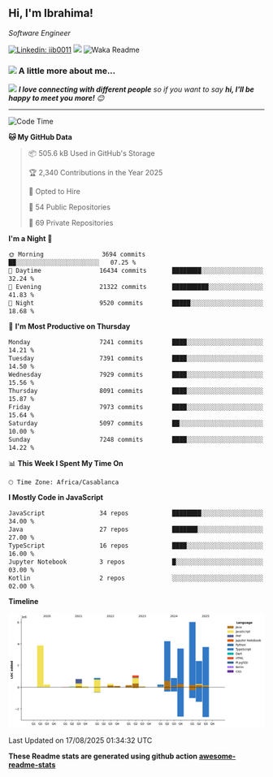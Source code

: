 <h2>Hi, I'm Ibrahima! </h2>
<p><em>Software Engineer 
</em></p>


[![Linkedin: iib0011](https://img.shields.io/badge/-iib0011-blue?style=flat-square&logo=Linkedin&logoColor=white&link=https://www.linkedin.com/in/iib0011/)](https://www.linkedin.com/in/iib0011/)
![](https://visitor-badge.glitch.me/badge?page_id=iib0011)
![Waka Readme](https://github.com/iib0011/iib0011/workflows/Waka%20Readme/badge.svg)


### <img src="https://media.giphy.com/media/VgCDAzcKvsR6OM0uWg/giphy.gif" width="50"> A little more about me...  


<img src="https://media.giphy.com/media/LnQjpWaON8nhr21vNW/giphy.gif" width="60"> <em><b>I love connecting with different people</b> so if you want to say <b>hi, I'll be happy to meet you more!</b> 😊</em>

---
<!--START_SECTION:waka-->
![Code Time](http://img.shields.io/badge/Code%20Time-5%2C273%20hrs%2035%20mins-blue)

**🐱 My GitHub Data** 

> 📦 505.6 kB Used in GitHub's Storage 
 > 
> 🏆 2,340 Contributions in the Year 2025
 > 
> 💼 Opted to Hire
 > 
> 📜 54 Public Repositories 
 > 
> 🔑 69 Private Repositories 
 > 
**I'm a Night 🦉** 

```text
🌞 Morning                3694 commits        ██░░░░░░░░░░░░░░░░░░░░░░░   07.25 % 
🌆 Daytime                16434 commits       ████████░░░░░░░░░░░░░░░░░   32.24 % 
🌃 Evening                21322 commits       ██████████░░░░░░░░░░░░░░░   41.83 % 
🌙 Night                  9520 commits        █████░░░░░░░░░░░░░░░░░░░░   18.68 % 
```
📅 **I'm Most Productive on Thursday** 

```text
Monday                   7241 commits        ████░░░░░░░░░░░░░░░░░░░░░   14.21 % 
Tuesday                  7391 commits        ████░░░░░░░░░░░░░░░░░░░░░   14.50 % 
Wednesday                7929 commits        ████░░░░░░░░░░░░░░░░░░░░░   15.56 % 
Thursday                 8091 commits        ████░░░░░░░░░░░░░░░░░░░░░   15.87 % 
Friday                   7973 commits        ████░░░░░░░░░░░░░░░░░░░░░   15.64 % 
Saturday                 5097 commits        ██░░░░░░░░░░░░░░░░░░░░░░░   10.00 % 
Sunday                   7248 commits        ████░░░░░░░░░░░░░░░░░░░░░   14.22 % 
```


📊 **This Week I Spent My Time On** 

```text
🕑︎ Time Zone: Africa/Casablanca
```

**I Mostly Code in JavaScript** 

```text
JavaScript               34 repos            ████████░░░░░░░░░░░░░░░░░   34.00 % 
Java                     27 repos            ███████░░░░░░░░░░░░░░░░░░   27.00 % 
TypeScript               16 repos            ████░░░░░░░░░░░░░░░░░░░░░   16.00 % 
Jupyter Notebook         3 repos             █░░░░░░░░░░░░░░░░░░░░░░░░   03.00 % 
Kotlin                   2 repos             ░░░░░░░░░░░░░░░░░░░░░░░░░   02.00 % 
```



**Timeline**

![Lines of Code chart](https://raw.githubusercontent.com/iib0011/iib0011/master/assets/bar_graph.png)


 Last Updated on 17/08/2025 01:34:32 UTC
<!--END_SECTION:waka-->

**These Readme stats are generated using github action [awesome-readme-stats](https://github.com/iib0011/waka-readme-stats)**
